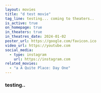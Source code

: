 ```yaml
---
layout: movies
title: "d test movie"
tag_line: testing... coming to theaters..
is_active: true
on_homepage: true
in_theaters: true
in_theatres_date: 2024-01-02
poster_url: https://google.com/favicon.ico
video_url: https://youtube.com
social_media:
  - type: instagram
    url: https://instagram.com
related_movies: 
  - "a A Quite Place: Day One"
---
```

### testing..